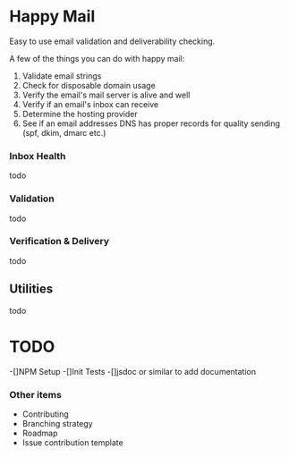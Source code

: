 # Happy Mail

Easy to use email validation and deliverability checking.

A few of the things you can do with happy mail:

1. Validate email strings
1. Check for disposable domain usage
1. Verify the email's mail server is alive and well
1. Verify if an email's inbox can receive
1. Determine the hosting provider
1. See if an email addresses DNS has proper records for quality sending (spf, dkim, dmarc etc.)

### Inbox Health

todo

### Validation

todo

### Verification & Delivery

todo

## Utilities

todo

# TODO

-[]NPM Setup
-[]Init Tests
-[]jsdoc or similar to add documentation

### Other items

- Contributing
- Branching strategy
- Roadmap
- Issue contribution template
